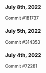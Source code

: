 ### July 8th, 2022

Commit #181737

### July 5th, 2022

Commit #314353


### July 4th, 2022

Commit #72281
